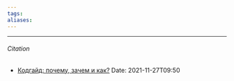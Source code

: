 ```yaml
---
tags: 
aliases: 
---
```




---
###### Citation
- [Кодгайд: почему, зачем и как?](https://htmlacademy.ru/blog/62-codeguide-why-what-and-how)
Date: 2021-11-27T09:50
